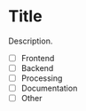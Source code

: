 # Title

Description.

- [ ] Frontend
- [ ] Backend
- [ ] Processing
- [ ] Documentation
- [ ] Other
